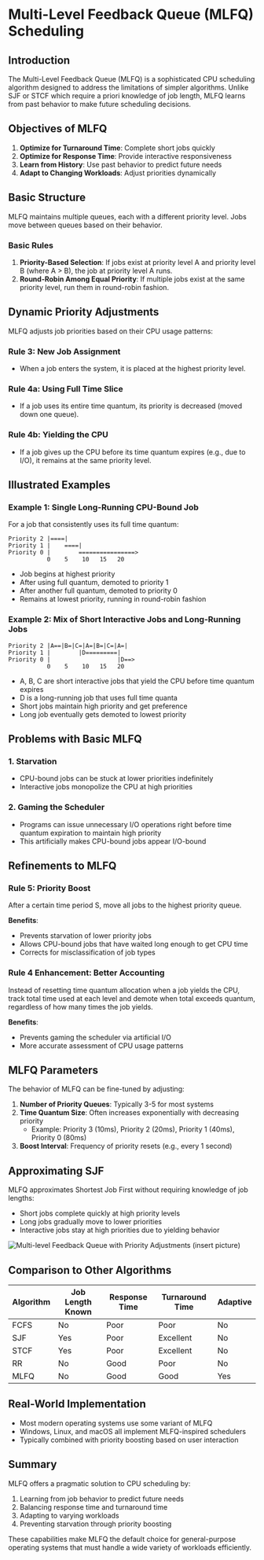 # Multi-Level Feedback Queue (MLFQ) Scheduling

## Introduction

The Multi-Level Feedback Queue (MLFQ) is a sophisticated CPU scheduling algorithm designed to address the limitations of simpler algorithms. Unlike SJF or STCF which require a priori knowledge of job length, MLFQ learns from past behavior to make future scheduling decisions.

## Objectives of MLFQ

1. **Optimize for Turnaround Time**: Complete short jobs quickly
2. **Optimize for Response Time**: Provide interactive responsiveness
3. **Learn from History**: Use past behavior to predict future needs
4. **Adapt to Changing Workloads**: Adjust priorities dynamically

## Basic Structure

MLFQ maintains multiple queues, each with a different priority level. Jobs move between queues based on their behavior.

### Basic Rules

1. **Priority-Based Selection**: If jobs exist at priority level A and priority level B (where A > B), the job at priority level A runs.
2. **Round-Robin Among Equal Priority**: If multiple jobs exist at the same priority level, run them in round-robin fashion.

## Dynamic Priority Adjustments

MLFQ adjusts job priorities based on their CPU usage patterns:

### Rule 3: New Job Assignment

- When a job enters the system, it is placed at the highest priority level.

### Rule 4a: Using Full Time Slice

- If a job uses its entire time quantum, its priority is decreased (moved down one queue).

### Rule 4b: Yielding the CPU

- If a job gives up the CPU before its time quantum expires (e.g., due to I/O), it remains at the same priority level.

## Illustrated Examples

### Example 1: Single Long-Running CPU-Bound Job

For a job that consistently uses its full time quantum:

```text
Priority 2 |====|
Priority 1 |    ====|
Priority 0 |        ================>
           0    5    10   15   20   
```

- Job begins at highest priority
- After using full quantum, demoted to priority 1
- After another full quantum, demoted to priority 0
- Remains at lowest priority, running in round-robin fashion

### Example 2: Mix of Short Interactive Jobs and Long-Running Jobs

```text
Priority 2 |A==|B=|C=|A=|B=|C=|A=|
Priority 1 |        |D=========|  
Priority 0 |                   |D==>
           0    5    10   15   20   
```

- A, B, C are short interactive jobs that yield the CPU before time quantum expires
- D is a long-running job that uses full time quanta
- Short jobs maintain high priority and get preference
- Long job eventually gets demoted to lowest priority

## Problems with Basic MLFQ

### 1. Starvation

- CPU-bound jobs can be stuck at lower priorities indefinitely
- Interactive jobs monopolize the CPU at high priorities

### 2. Gaming the Scheduler

- Programs can issue unnecessary I/O operations right before time quantum expiration to maintain high priority
- This artificially makes CPU-bound jobs appear I/O-bound

## Refinements to MLFQ

### Rule 5: Priority Boost

After a certain time period S, move all jobs to the highest priority queue.

**Benefits**:

- Prevents starvation of lower priority jobs
- Allows CPU-bound jobs that have waited long enough to get CPU time
- Corrects for misclassification of job types

### Rule 4 Enhancement: Better Accounting

Instead of resetting time quantum allocation when a job yields the CPU, track total time used at each level and demote when total exceeds quantum, regardless of how many times the job yields.

**Benefits**:

- Prevents gaming the scheduler via artificial I/O
- More accurate assessment of CPU usage patterns

## MLFQ Parameters

The behavior of MLFQ can be fine-tuned by adjusting:

1. **Number of Priority Queues**: Typically 3-5 for most systems
2. **Time Quantum Size**: Often increases exponentially with decreasing priority
   - Example: Priority 3 (10ms), Priority 2 (20ms), Priority 1 (40ms), Priority 0 (80ms)
3. **Boost Interval**: Frequency of priority resets (e.g., every 1 second)

## Approximating SJF

MLFQ approximates Shortest Job First without requiring knowledge of job lengths:

- Short jobs complete quickly at high priority levels
- Long jobs gradually move to lower priorities
- Interactive jobs stay at high priorities due to yielding behavior

![Multi-level Feedback Queue with Priority Adjustments (insert picture)]()

## Comparison to Other Algorithms

| Algorithm | Job Length Known | Response Time | Turnaround Time | Adaptive |
|-----------|------------------|---------------|-----------------|----------|
| FCFS      | No               | Poor          | Poor            | No       |
| SJF       | Yes              | Poor          | Excellent       | No       |
| STCF      | Yes              | Poor          | Excellent       | No       |
| RR        | No               | Good          | Poor            | No       |
| MLFQ      | No               | Good          | Good            | Yes      |

## Real-World Implementation

- Most modern operating systems use some variant of MLFQ
- Windows, Linux, and macOS all implement MLFQ-inspired schedulers
- Typically combined with priority boosting based on user interaction

## Summary

MLFQ offers a pragmatic solution to CPU scheduling by:

1. Learning from job behavior to predict future needs
2. Balancing response time and turnaround time
3. Adapting to varying workloads
4. Preventing starvation through priority boosting

These capabilities make MLFQ the default choice for general-purpose operating systems that must handle a wide variety of workloads efficiently.
